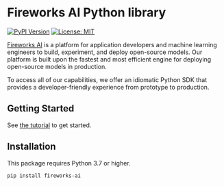 # Fireworks AI Python library

[![PyPI Version](https://img.shields.io/pypi/v/fireworks-ai.svg)](https://pypi.org/project/fireworks-ai/)
[![License: MIT](https://img.shields.io/badge/License-MIT-yellow.svg)](https://opensource.org/licenses/MIT)

[Fireworks AI](https://fireworks.ai/) is a platform for application developers
and machine learning engineers to build, experiment, and deploy open-source models. Our
platform is built upon the fastest and most efficient engine for deploying
open-source models in production.

To access all of our capabilities, we offer an idiomatic Python SDK that provides
a developer-friendly experience from prototype to production.

## Getting Started

See [the tutorial](http://docs.fireworks.ai/tools-sdks/python-client/the-tutorial) to get started.

## Installation

This package requires Python 3.7 or higher.

```sh
pip install fireworks-ai
```